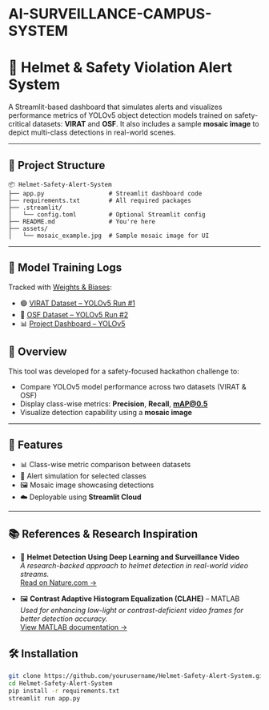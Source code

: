 # AI-SURVEILLANCE-CAMPUS-SYSTEM
# 🚨 Helmet & Safety Violation Alert System

A Streamlit-based dashboard that simulates alerts and visualizes performance metrics of YOLOv5 object detection models trained on safety-critical datasets: **VIRAT** and **OSF**. It also includes a sample **mosaic image** to depict multi-class detections in real-world scenes.

---

## 📁 Project Structure

```
📦 Helmet-Safety-Alert-System
├── app.py                  # Streamlit dashboard code
├── requirements.txt        # All required packages
├── .streamlit/
│   └── config.toml         # Optional Streamlit config
├── README.md               # You're here
├── assets/
│   └── mosaic_example.jpg  # Sample mosaic image for UI
```

---
## 🚀 Model Training Logs

Tracked with [Weights & Biases](https://wandb.ai/):

- 🟢 [VIRAT Dataset – YOLOv5 Run #1](https://wandb.ai/shailvisuman-iit-madras-/YOLOv5/runs/18ilcby5?nw=nwusershailvisuman)
- 🔵 [OSF Dataset – YOLOv5 Run #2](https://wandb.ai/shailvisuman-iit-madras-/YOLOv5/runs/jqmyl3tq?nw=nwusershailvisuman)
- 📊 [Project Dashboard – YOLOv5](https://wandb.ai/shailvisuman-iit-madras-/YOLOv5?nw=nwusershailvisuman)


## 🧠 Overview

This tool was developed for a safety-focused hackathon challenge to:

- Compare YOLOv5 model performance across two datasets (VIRAT & OSF)
- Display class-wise metrics: **Precision**, **Recall**, **mAP@0.5**
- Visualize detection capability using a **mosaic image**

---

## 🚀 Features

- 📊 Class-wise metric comparison between datasets
- 🔔 Alert simulation for selected classes
- 🖼️ Mosaic image showcasing detections
- ☁️ Deployable using **Streamlit Cloud**

---
## 📚 References & Research Inspiration

- 🔬 **Helmet Detection Using Deep Learning and Surveillance Video**  
  *A research-backed approach to helmet detection in real-world video streams.*  
  [Read on Nature.com →](https://www.nature.com/articles/s41598-023-45383-x#Sec2)

- 🖼️ **Contrast Adaptive Histogram Equalization (CLAHE)** – MATLAB  
  *Used for enhancing low-light or contrast-deficient video frames for better detection accuracy.*  
  [View MATLAB documentation →](https://www.mathworks.com/help/visionhdl/ug/contrast-adaptive-histogram-equalization.html)


## 🛠️ Installation

```bash
git clone https://github.com/yourusername/Helmet-Safety-Alert-System.git
cd Helmet-Safety-Alert-System
pip install -r requirements.txt
streamlit run app.py

